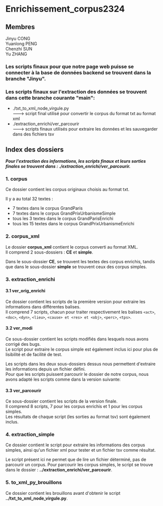 # Enrichissement_corpus2324

## Membres
Jinyu CONG
<br>Yuanlong PENG
<br>Chenzhi SUN
<br>Yu ZHANG

### Les scripts finaux pour que notre page web puisse se connecter à la base de données backend se trouvent dans la branche "Jinyu". 
### Les scripts finaux sur l'extraction des données se trouvent dans cette branche courante "main": 

- ./txt_to_xml_node_virgule.py
<br>---> script final utilisé pour convertir le corpus du format txt au format xml
- ./extraction_enrichi/ver_parcourir
<br>---> scripts finaux utilisés pour extraire les données et les sauvegarder dans des fichiers tsv


## Index des dossiers
***Pour l'extraction des informations, les scripts finaux et leurs sorties finales se trouvent dans : ./extraction_enrichi/ver_parcourir.***

### 1. corpus
Ce dossier contient les corpus originaux choisis au format txt.

Il y a au total 32 textes :
- 7 textes dans le corpus GrandParis
- 7 textes dans le corpus GrandPrixUrbanismeSimple
- tous les 3 textes dans le corpus GrandParisEnrichi
- tous les 15 textes dans le corpus GrandPrixUrbanismeEnrichi

### 2. corpus_xml
Le dossier **corpus_xml** contient le corpus converti au format XML. 
<br>Il comprend 2 sous-dossiers : **CE** et **simple**.

Dans le sous-dossier **CE**, se trouvent les textes des corpus enrichis, tandis que dans le sous-dossier **simple** se trouvent ceux des corpus simples.

### 3. extraction_enrichi

#### 3.1 ver_orig_enrichi
Ce dossier contient les scripts de la première version pour extraire les informations dans différentes balises. 
<br>
Il comprend 7 scripts, chacun pour traiter respectivement les balises `<act>`, `<doc>`, `<dyn>`, `<lieu>`, `<cause> et <res> et <obj>`, `<perc>`, `<tps>`. 

#### 3.2 ver_modi
Ce sous-dossier contient les scripts modifiés dans lesquels nous avons corrigé des bugs. 
<br>
Le script pour extraire le corpus simple est également inclus ici pour plus de lisibilité et de facilité de test.

Les scripts dans les deux sous-dossiers dessus nous permettent d'extraire les informations depuis un fichier défini. 
<br>
Pour que les scripts puissent parcourir le dossier de notre corpus, nous avons adapté les scripts comme dans la version suivante: 

#### 3.3 ver_parcourir
Ce sous-dossier contient les scripts de la version finale. 
<br>
Il comprend 8 scripts, 7 pour les corpus enrichis et 1 pour les corpus simples. 
<br>
Les résultats de chaque script (les sorties au format tsv) sont également inclus.

### 4. extraction_simple
Ce dossier contient le script pour extraire les informations des corpus simples, ainsi qu'un fichier xml pour tester et un fichier tsv comme résultat. 

Le script présent ici ne permet que de lire un fichier déterminé, pas de parcourir un corpus. Pour parcourir les corpus simples, le script se trouve dans le dossier : **../extraction_enrichi/ver_parcourir**.

### 5. to_xml_py_brouillons
Ce dossier contient les brouillons avant d'obtenir le script **../txt_to_xml_node_virgule.py**. 